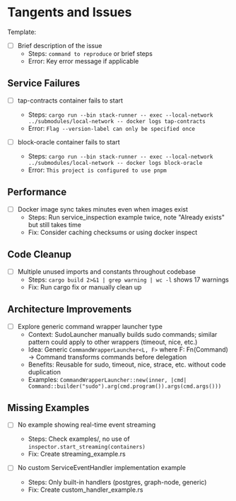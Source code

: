 # Tangents and Issues

Template:
- [ ] Brief description of the issue
  - Steps: `command to reproduce` or brief steps
  - Error: Key error message if applicable

## Service Failures
- [ ] tap-contracts container fails to start
  - Steps: `cargo run --bin stack-runner -- exec --local-network ../submodules/local-network -- docker logs tap-contracts`
  - Error: `Flag --version-label can only be specified once`

- [ ] block-oracle container fails to start
  - Steps: `cargo run --bin stack-runner -- exec --local-network ../submodules/local-network -- docker logs block-oracle`
  - Error: `This project is configured to use pnpm`

## Performance
- [ ] Docker image sync takes minutes even when images exist
  - Steps: Run service_inspection example twice, note "Already exists" but still takes time
  - Fix: Consider caching checksums or using docker inspect

## Code Cleanup
- [ ] Multiple unused imports and constants throughout codebase
  - Steps: `cargo build 2>&1 | grep warning | wc -l` shows 17 warnings
  - Fix: Run cargo fix or manually clean up

## Architecture Improvements
- [ ] Explore generic command wrapper launcher type
  - Context: SudoLauncher manually builds sudo commands; similar pattern could apply to other wrappers (timeout, nice, etc.)
  - Idea: Generic `CommandWrapperLauncher<L, F>` where F: Fn(Command) -> Command transforms commands before delegation
  - Benefits: Reusable for sudo, timeout, nice, strace, etc. without code duplication
  - Examples: `CommandWrapperLauncher::new(inner, |cmd| Command::builder("sudo").arg(cmd.program()).args(cmd.args()))`

## Missing Examples
- [ ] No example showing real-time event streaming
  - Steps: Check examples/, no use of `inspector.start_streaming(containers)`
  - Fix: Create streaming_example.rs

- [ ] No custom ServiceEventHandler implementation example
  - Steps: Only built-in handlers (postgres, graph-node, generic)
  - Fix: Create custom_handler_example.rs